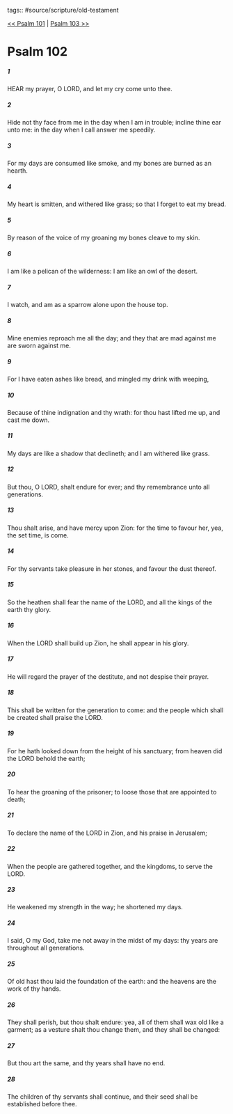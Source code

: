 tags:: #source/scripture/old-testament

[<< Psalm 101](old-testament/19_Psalms/Psalm_101.md) | [Psalm 103 >>](old-testament/19_Psalms/Psalm_103.md)

# Psalm 102

##### 1

HEAR my prayer, O LORD, and let my cry come unto thee.

##### 2

Hide not thy face from me in the day when I am in trouble; incline thine ear unto me: in the day when I call answer me speedily.

##### 3

For my days are consumed like smoke, and my bones are burned as an hearth.

##### 4

My heart is smitten, and withered like grass; so that I forget to eat my bread.

##### 5

By reason of the voice of my groaning my bones cleave to my skin.

##### 6

I am like a pelican of the wilderness: I am like an owl of the desert.

##### 7

I watch, and am as a sparrow alone upon the house top.

##### 8

Mine enemies reproach me all the day; and they that are mad against me are sworn against me.

##### 9

For I have eaten ashes like bread, and mingled my drink with weeping,

##### 10

Because of thine indignation and thy wrath: for thou hast lifted me up, and cast me down.

##### 11

My days are like a shadow that declineth; and I am withered like grass.

##### 12

But thou, O LORD, shalt endure for ever; and thy remembrance unto all generations.

##### 13

Thou shalt arise, and have mercy upon Zion: for the time to favour her, yea, the set time, is come.

##### 14

For thy servants take pleasure in her stones, and favour the dust thereof.

##### 15

So the heathen shall fear the name of the LORD, and all the kings of the earth thy glory.

##### 16

When the LORD shall build up Zion, he shall appear in his glory.

##### 17

He will regard the prayer of the destitute, and not despise their prayer.

##### 18

This shall be written for the generation to come: and the people which shall be created shall praise the LORD.

##### 19

For he hath looked down from the height of his sanctuary; from heaven did the LORD behold the earth;

##### 20

To hear the groaning of the prisoner; to loose those that are appointed to death;

##### 21

To declare the name of the LORD in Zion, and his praise in Jerusalem;

##### 22

When the people are gathered together, and the kingdoms, to serve the LORD.

##### 23

He weakened my strength in the way; he shortened my days.

##### 24

I said, O my God, take me not away in the midst of my days: thy years are throughout all generations.

##### 25

Of old hast thou laid the foundation of the earth: and the heavens are the work of thy hands.

##### 26

They shall perish, but thou shalt endure: yea, all of them shall wax old like a garment; as a vesture shalt thou change them, and they shall be changed:

##### 27

But thou art the same, and thy years shall have no end.

##### 28

The children of thy servants shall continue, and their seed shall be established before thee.
